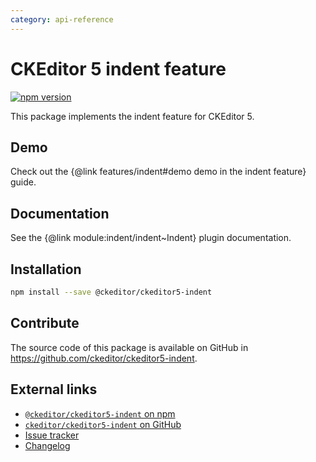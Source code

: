 ```yaml
---
category: api-reference
---
```


# CKEditor 5 indent feature

[![npm version](https://badge.fury.io/js/%40ckeditor%2Fckeditor5-indent.svg)](https://www.npmjs.com/package/@ckeditor/ckeditor5-indent)

This package implements the indent feature for CKEditor 5.

## Demo

Check out the {@link features/indent#demo demo in the indent feature} guide.

## Documentation

See the {@link module:indent/indent~Indent} plugin documentation.

## Installation

```bash
npm install --save @ckeditor/ckeditor5-indent
```

## Contribute

The source code of this package is available on GitHub in https://github.com/ckeditor/ckeditor5-indent.

## External links

* [`@ckeditor/ckeditor5-indent` on npm](https://www.npmjs.com/package/@ckeditor/ckeditor5-indent)
* [`ckeditor/ckeditor5-indent` on GitHub](https://github.com/ckeditor/ckeditor5-indent)
* [Issue tracker](https://github.com/ckeditor/ckeditor5-indent/issues)
* [Changelog](https://github.com/ckeditor/ckeditor5-indent/blob/master/CHANGELOG.md)
